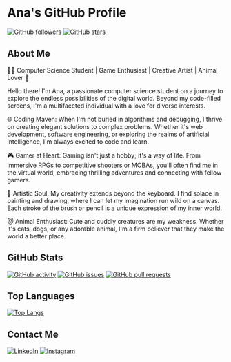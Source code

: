# Ana's GitHub Profile

[![GitHub followers](https://img.shields.io/github/followers/AnaMTF?style=social)](https://github.com/AnaMTF)
[![GitHub stars](https://img.shields.io/github/stars/AnaMTF?style=social)](https://github.com/AnaMTF)

## About Me

👩‍💻 Computer Science Student | Game Enthusiast | Creative Artist | Animal Lover 🐾

Hello there! I'm Ana, a passionate computer science student on a journey to explore the endless possibilities of the digital world. Beyond my code-filled screens, I'm a multifaceted individual with a love for diverse interests.

🌐 Coding Maven: When I'm not buried in algorithms and debugging, I thrive on creating elegant solutions to complex problems. Whether it's web development, software engineering, or exploring the realms of artificial intelligence, I'm always excited to code and learn.

🎮 Gamer at Heart: Gaming isn't just a hobby; it's a way of life. From immersive RPGs to competitive shooters or MOBAs, you'll often find me in the virtual world, embracing thrilling adventures and connecting with fellow gamers.

🎨 Artistic Soul: My creativity extends beyond the keyboard. I find solace in painting and drawing, where I can let my imagination run wild on a canvas. Each stroke of the brush or pencil is a unique expression of my inner world.

🐱 Animal Enthusiast: Cute and cuddly creatures are my weakness. Whether it's cats, dogs, or any adorable animal, I'm a firm believer that they make the world a better place.

## GitHub Stats

[![GitHub activity](https://img.shields.io/github/commit-activity/m/AnaMTF/AnaMTF?style=for-the-badge)](https://github.com/AnaMTF)
[![GitHub issues](https://img.shields.io/github/issues/AnaMTF/AnaMTF?style=for-the-badge)](https://github.com/AnaMTF)
[![GitHub pull requests](https://img.shields.io/github/issues-pr/AnaMTF/AnaMTF?style=for-the-badge)](https://github.com/AnaMTF)

## Top Languages

[![Top Langs](https://github-readme-stats.vercel.app/api/top-langs/?username=anuraghazra&layout=donut)](https://github.com/AnaMTF/github-readme-stats)

## Contact Me

[![LinkedIn](https://img.shields.io/badge/LinkedIn-Connect-blue?style=for-the-badge&logo=linkedin)](https://www.linkedin.com/in/anamaria-titeche/)
[![Instagram](https://img.shields.io/badge/Instagram-Follow-red?style=for-the-badge&logo=instagram)](https://www.instagram.com/ana.titeche/)



<!--
**AnaMTF/AnaMTF** is a ✨ _special_ ✨ repository because its `README.md` (this file) appears on your GitHub profile.

Here are some ideas to get you started:

- 🔭 I’m currently working on ...
- 🌱 I’m currently learning ...
- 👯 I’m looking to collaborate on ...
- 🤔 I’m looking for help with ...
- 💬 Ask me about ...
- 📫 How to reach me: ...
- 😄 Pronouns: ...
- ⚡ Fun fact: ...
-->
